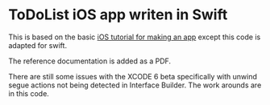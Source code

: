 ToDoList iOS app writen in Swift
==============
This is based on the basic [iOS tutorial for making an app](https://developer.apple.com/library/iOS/referencelibrary/GettingStarted/RoadMapiOS/index.html) except this code is adapted for swift.

The reference documentation is added as a PDF.

There are still some issues with the XCODE 6 beta specifically with unwind segue actions not being detected in Interface Builder. The work arounds are in this code.
